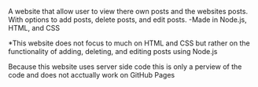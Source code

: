 A website that allow user to view there own posts and the websites posts. With options to add posts, delete posts, and edit posts.
-Made in Node.js, HTML, and CSS

*This website does not focus to much on HTML and CSS but rather on the functionality of adding, deleting, and editing posts using Node.js


Because this website uses server side code this is only a perview of the code and does not acctually work on GitHub Pages
